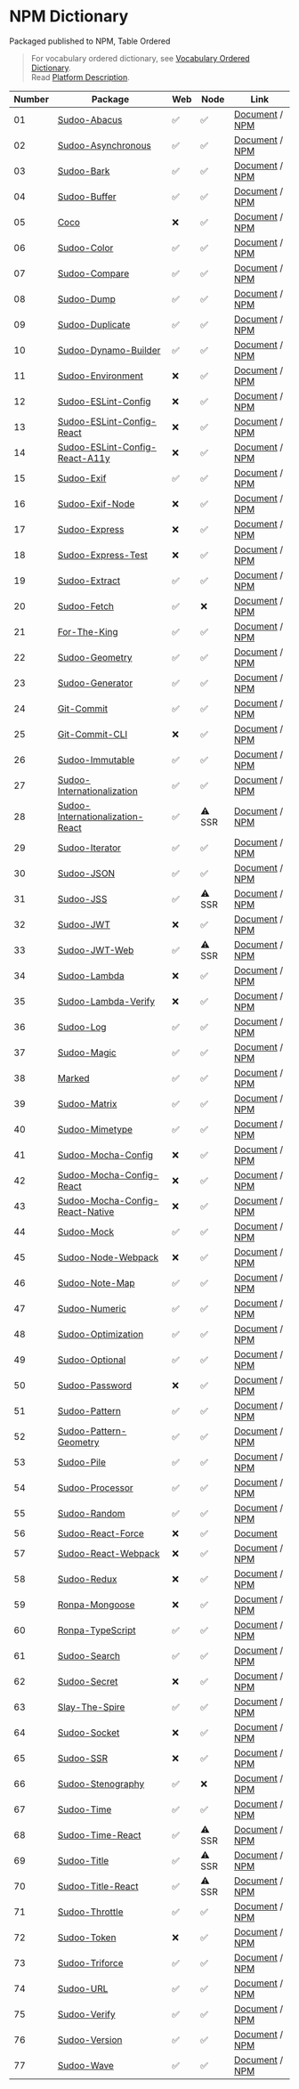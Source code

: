 # NPM Dictionary

Packaged published to NPM, Table Ordered

> For vocabulary ordered dictionary, see [Vocabulary Ordered Dictionary](./vocabulary).  
> Read [Platform Description](./platform-description).

| Number | Package                                                                                      | Web | Node   | Link                                                                                                             |
| ------ | -------------------------------------------------------------------------------------------- | --- | ------ | ---------------------------------------------------------------------------------------------------------------- |
| 01     | [Sudoo-Abacus](//github.com/SudoDotDog/Sudoo-Abacus)                                         | ✅   | ✅      | [Document](//abacus.sudo.dog) / [NPM](//npmjs.com/package/@sudoo/abacus)                                         |
| 02     | [Sudoo-Asynchronous](//github.com/SudoDotDog/Sudoo-Asynchronous)                             | ✅   | ✅      | [Document](//asynchronous.sudo.dog) / [NPM](//npmjs.com/package/@sudoo/asynchronous)                             |
| 03     | [Sudoo-Bark](//github.com/SudoDotDog/Sudoo-Bark)                                             | ✅   | ✅      | [Document](//bark.sudo.dog) / [NPM](//npmjs.com/package/@sudoo/bark)                                             |
| 04     | [Sudoo-Buffer](//github.com/SudoDotDog/Sudoo-Buffer)                                         | ✅   | ✅      | [Document](//buffer.sudo.dog) / [NPM](//npmjs.com/package/@sudoo/buffer)                                         |
| 05     | [Coco](//github.com/SudoDotDog/Coco)                                                         | ❌   | ✅      | [Document](//coco.sudo.dog) / [NPM](//npmjs.com/package/@sudoo/coco)                                             |
| 06     | [Sudoo-Color](//github.com/SudoDotDog/Sudoo-Color)                                           | ✅   | ✅      | [Document](//color.sudo.dog) / [NPM](//npmjs.com/package/@sudoo/color)                                           |
| 07     | [Sudoo-Compare](//github.com/SudoDotDog/Sudoo-Compare)                                       | ✅   | ✅      | [Document](//compare.sudo.dog) / [NPM](//npmjs.com/package/@sudoo/compare)                                       |
| 08     | [Sudoo-Dump](//github.com/SudoDotDog/Sudoo-Dump)                                             | ✅   | ✅      | [Document](//dump.sudo.dog) / [NPM](//npmjs.com/package/@sudoo/dump)                                             |
| 09     | [Sudoo-Duplicate](//github.com/SudoDotDog/Sudoo-Duplicate)                                   | ✅   | ✅      | [Document](//duplicate.sudo.dog) / [NPM](//npmjs.com/package/@sudoo/duplicate)                                   |
| 10     | [Sudoo-Dynamo-Builder](//github.com/SudoDotDog/Sudoo-Dynamo-Builder)                         | ✅   | ✅      | [Document](//dynamo-builder.sudo.dog) / [NPM](//npmjs.com/package/@sudoo/dynamo-builder)                         |
| 11     | [Sudoo-Environment](//github.com/SudoDotDog/Sudoo-Environment)                               | ❌   | ✅      | [Document](//environment.sudo.dog) / [NPM](//npmjs.com/package/@sudoo/environment)                               |
| 12     | [Sudoo-ESLint-Config](//github.com/SudoDotDog/Sudoo-ESLint-Config)                           | ❌   | ✅      | [Document](//eslint-config.sudo.dog) / [NPM](//npmjs.com/package/@sudoo/eslint-config)                           |
| 13     | [Sudoo-ESLint-Config-React](//github.com/SudoDotDog/Sudoo-ESLint-Config-React)               | ❌   | ✅      | [Document](//eslint-config-react.sudo.dog) / [NPM](//npmjs.com/package/@sudoo/eslint-config-react)               |
| 14     | [Sudoo-ESLint-Config-React-A11y](//github.com/SudoDotDog/Sudoo-ESLint-Config-React-A11y)     | ❌   | ✅      | [Document](//eslint-config-react-a11y.sudo.dog) / [NPM](//npmjs.com/package/@sudoo/eslint-config-react-a11y)     |
| 15     | [Sudoo-Exif](//github.com/SudoDotDog/Sudoo-Exif)                                             | ✅   | ✅      | [Document](//exif.sudo.dog) / [NPM](//npmjs.com/package/@sudoo/exif)                                             |
| 16     | [Sudoo-Exif-Node](//github.com/SudoDotDog/Sudoo-Exif-Node)                                   | ❌   | ✅      | [Document](//exif-node.sudo.dog) / [NPM](//npmjs.com/package/@sudoo/exif-node)                                   |
| 17     | [Sudoo-Express](//github.com/SudoDotDog/Sudoo-Express)                                       | ❌   | ✅      | [Document](//express.sudo.dog) / [NPM](//npmjs.com/package/@sudoo/express)                                       |
| 18     | [Sudoo-Express-Test](//github.com/SudoDotDog/Sudoo-Express-Test)                             | ❌   | ✅      | [Document](//express-test.sudo.dog) / [NPM](//npmjs.com/package/@sudoo/express-test)                             |
| 19     | [Sudoo-Extract](//github.com/SudoDotDog/Sudoo-Extract)                                       | ✅   | ✅      | [Document](//extract.sudo.dog) / [NPM](//npmjs.com/package/@sudoo/extract)                                       |
| 20     | [Sudoo-Fetch](//github.com/SudoDotDog/Sudoo-Fetch)                                           | ✅   | ❌      | [Document](//fetch.sudo.dog) / [NPM](//npmjs.com/package/@sudoo/fetch)                                           |
| 21     | [For-The-King](//github.com/SudoDotDog/For-The-King)                                         | ✅   | ✅      | [Document](//for-the-king.sudo.dog) / [NPM](//npmjs.com/package/for-the-king)                                    |
| 22     | [Sudoo-Geometry](//github.com/SudoDotDog/Sudoo-Geometry)                                     | ✅   | ✅      | [Document](//geometry.sudo.dog) / [NPM](//npmjs.com/package/@sudoo/geometry)                                     |
| 23     | [Sudoo-Generator](//github.com/SudoDotDog/Sudoo-Generator)                                   | ✅   | ✅      | [Document](//generator.sudo.dog) / [NPM](//npmjs.com/package/@sudoo/generator)                                   |
| 24     | [Git-Commit](//github.com/SudoDotDog/Git-Commit)                                             | ✅   | ✅      | [Document](//git-commit.sudo.dog) / [NPM](//npmjs.com/package/@sudoo/git-commit)                                 |
| 25     | [Git-Commit-CLI](//github.com/SudoDotDog/Git-Commit-CLI)                                     | ❌   | ✅      | [Document](//git-commit-cli.sudo.dog) / [NPM](//npmjs.com/package/@sudoo/git-commit-cli)                         |
| 26     | [Sudoo-Immutable](//github.com/SudoDotDog/Sudoo-Immutable)                                   | ✅   | ✅      | [Document](//immutable.sudo.dog) / [NPM](//npmjs.com/package/@sudoo/immutable)                                   |
| 27     | [Sudoo-Internationalization](//github.com/SudoDotDog/Sudoo-Internationalization)             | ✅   | ✅      | [Document](//internationalization.sudo.dog) / [NPM](//npmjs.com/package/@sudoo/internationalization)             |
| 28     | [Sudoo-Internationalization-React](//github.com/SudoDotDog/Sudoo-Internationalization-React) | ✅   | ⚠️ SSR | [Document](//internationalization-react.sudo.dog) / [NPM](//npmjs.com/package/@sudoo/internationalization-react) |
| 29     | [Sudoo-Iterator](//github.com/SudoDotDog/Sudoo-Iterator)                                     | ✅   | ✅      | [Document](//iterator.sudo.dog) / [NPM](//npmjs.com/package/@sudoo/iterator)                                     |
| 30     | [Sudoo-JSON](//github.com/SudoDotDog/Sudoo-JSON)                                             | ✅   | ✅      | [Document](//json.sudo.dog) / [NPM](//npmjs.com/package/@sudoo/json)                                             |
| 31     | [Sudoo-JSS](//github.com/SudoDotDog/Sudoo-JSS)                                               | ✅   | ⚠️ SSR | [Document](//jss.sudo.dog) / [NPM](//npmjs.com/package/@sudoo/jss)                                               |
| 32     | [Sudoo-JWT](//github.com/SudoDotDog/Sudoo-JWT)                                               | ❌   | ✅      | [Document](//jwt.sudo.dog) / [NPM](//npmjs.com/package/@sudoo/jwt)                                               |
| 33     | [Sudoo-JWT-Web](//github.com/SudoDotDog/Sudoo-JWT-Web)                                       | ✅   | ⚠️ SSR | [Document](//jwt-web.sudo.dog) / [NPM](//npmjs.com/package/@sudoo/jwt-web)                                       |
| 34     | [Sudoo-Lambda](//github.com/SudoDotDog/Sudoo-Lambda)                                         | ❌   | ✅      | [Document](//lambda.sudo.dog) / [NPM](//npmjs.com/package/@sudoo/lambda)                                         |
| 35     | [Sudoo-Lambda-Verify](//github.com/SudoDotDog/Sudoo-Lambda-Verify)                           | ❌   | ✅      | [Document](//lambda-verify.sudo.dog) / [NPM](//npmjs.com/package/@sudoo/lambda-verify)                           |
| 36     | [Sudoo-Log](//github.com/SudoDotDog/Sudoo-Log)                                               | ✅   | ✅      | [Document](//log.sudo.dog) / [NPM](//npmjs.com/package/@sudoo/log)                                               |
| 37     | [Sudoo-Magic](//github.com/SudoDotDog/Sudoo-Magic)                                           | ✅   | ✅      | [Document](//magic.sudo.dog) / [NPM](//npmjs.com/package/@sudoo/magic)                                           |
| 38     | [Marked](//github.com/SudoDotDog/Marked)                                                     | ✅   | ✅      | [Document](//marked.sudo.dog) / [NPM](//npmjs.com/package/@sudoo/marked)                                         |
| 39     | [Sudoo-Matrix](//github.com/SudoDotDog/Sudoo-Matrix)                                         | ✅   | ✅      | [Document](//matrix.sudo.dog) / [NPM](//npmjs.com/package/@sudoo/matrix)                                         |
| 40     | [Sudoo-Mimetype](//github.com/SudoDotDog/Sudoo-Mimetype)                                     | ✅   | ✅      | [Document](//mimetype.sudo.dog) / [NPM](//npmjs.com/package/@sudoo/mimetype)                                     |
| 41     | [Sudoo-Mocha-Config](//github.com/SudoDotDog/Sudoo-Mocha-Config)                             | ❌   | ✅      | [Document](//mocha-config.sudo.dog) / [NPM](//npmjs.com/package/@sudoo/mocha-config)                             |
| 42     | [Sudoo-Mocha-Config-React](//github.com/SudoDotDog/Sudoo-Mocha-Config-React)                 | ❌   | ✅      | [Document](//mocha-config-react.sudo.dog) / [NPM](//npmjs.com/package/@sudoo/mocha-config-react)                 |
| 43     | [Sudoo-Mocha-Config-React-Native](//github.com/SudoDotDog/Sudoo-Mocha-Config-React-Native)   | ❌   | ✅      | [Document](//mocha-config-rn.sudo.dog) / [NPM](//npmjs.com/package/@sudoo/mocha-config-react-native)             |
| 44     | [Sudoo-Mock](//github.com/SudoDotDog/Sudoo-Mock)                                             | ✅   | ✅      | [Document](//mock.sudo.dog) / [NPM](//npmjs.com/package/@sudoo/mock)                                             |
| 45     | [Sudoo-Node-Webpack](//github.com/SudoDotDog/Sudoo-Node-Webpack)                             | ❌   | ✅      | [Document](//node-webpack.sudo.dog) / [NPM](//npmjs.com/package/@sudoo/webpack-node)                             |
| 46     | [Sudoo-Note-Map](//github.com/SudoDotDog/Sudoo-Note-Map)                                     | ✅   | ✅      | [Document](//note-map.sudo.dog) / [NPM](//npmjs.com/package/@sudoo/note-map)                                     |
| 47     | [Sudoo-Numeric](//github.com/SudoDotDog/Sudoo-Numeric)                                       | ✅   | ✅      | [Document](//numeric.sudo.dog) / [NPM](//npmjs.com/package/@sudoo/numeric)                                       |
| 48     | [Sudoo-Optimization](//github.com/SudoDotDog/Sudoo-Optimization)                             | ✅   | ✅      | [Document](//optimization.sudo.dog) / [NPM](//npmjs.com/package/@sudoo/optimization)                             |
| 49     | [Sudoo-Optional](//github.com/SudoDotDog/Sudoo-Optional)                                     | ✅   | ✅      | [Document](//optional.sudo.dog) / [NPM](//npmjs.com/package/@sudoo/optional)                                     |
| 50     | [Sudoo-Password](//github.com/SudoDotDog/Sudoo-Password)                                     | ❌   | ✅      | [Document](//password.sudo.dog) / [NPM](//npmjs.com/package/@sudoo/password)                                     |
| 51     | [Sudoo-Pattern](//github.com/SudoDotDog/Sudoo-Pattern)                                       | ✅   | ✅      | [Document](//pattern.sudo.dog) / [NPM](//npmjs.com/package/@sudoo/pattern)                                       |
| 52     | [Sudoo-Pattern-Geometry](//github.com/SudoDotDog/Sudoo-Pattern-Geometry)                     | ✅   | ✅      | [Document](//pattern-geometry.sudo.dog) / [NPM](//npmjs.com/package/@sudoo/pattern-geometry)                     |
| 53     | [Sudoo-Pile](//github.com/SudoDotDog/Sudoo-Pile)                                             | ✅   | ✅      | [Document](//pile.sudo.dog) / [NPM](//npmjs.com/package/@sudoo/pile)                                             |
| 54     | [Sudoo-Processor](//github.com/SudoDotDog/Sudoo-Processor)                                   | ✅   | ✅      | [Document](//processor.sudo.dog) / [NPM](//npmjs.com/package/@sudoo/processor)                                   |
| 55     | [Sudoo-Random](//github.com/SudoDotDog/Sudoo-Random)                                         | ✅   | ✅      | [Document](//random.sudo.dog) / [NPM](//npmjs.com/package/@sudoo/random)                                         |
| 56     | [Sudoo-React-Force](//github.com/SudoDotDog/Sudoo-React-Force)                               | ❌   | ✅      | [Document](//react-force.sudo.dog)                                                                               |
| 57     | [Sudoo-React-Webpack](//github.com/SudoDotDog/Sudoo-React-Webpack)                           | ❌   | ✅      | [Document](//react-webpack.sudo.dog) / [NPM](//npmjs.com/package/@sudoo/webpack-react)                           |
| 58     | [Sudoo-Redux](//github.com/SudoDotDog/Sudoo-Redux)                                           | ❌   | ✅      | [Document](//redux.sudo.dog) / [NPM](//npmjs.com/package/@sudoo/redux)                                           |
| 59     | [Ronpa-Mongoose](//github.com/SudoDotDog/Ronpa-Mongoose)                                     | ❌   | ✅      | [Document](//ronpa-mongoose.sudo.dog) / [NPM](//npmjs.com/package/@ronpa/mongoose)                               |
| 60     | [Ronpa-TypeScript](//github.com/SudoDotDog/Ronpa-TypeScript)                                 | ✅   | ✅      | [Document](//ronpa-typescript.sudo.dog) / [NPM](//npmjs.com/package/ronpa)                                       |
| 61     | [Sudoo-Search](//github.com/SudoDotDog/Sudoo-Search)                                         | ✅   | ✅      | [Document](//search.sudo.dog) / [NPM](//npmjs.com/package/@sudoo/search)                                         |
| 62     | [Sudoo-Secret](//github.com/SudoDotDog/Sudoo-Secret)                                         | ❌   | ✅      | [Document](//secret.sudo.dog) / [NPM](//npmjs.com/package/@sudoo/secret)                                         |
| 63     | [Slay-The-Spire](//github.com/SudoDotDog/Slay-The-Spire)                                     | ✅   | ✅      | [Document](//secret.sudo.dog) / [NPM](//npmjs.com/package/slay-the-spire)                                        |
| 64     | [Sudoo-Socket](//github.com/SudoDotDog/Sudoo-Socket)                                         | ❌   | ✅      | [Document](//slay-the-spire.sudo.dog) / [NPM](//npmjs.com/package/@sudoo/socket)                                 |
| 65     | [Sudoo-SSR](//github.com/SudoDotDog/Sudoo-SSR)                                               | ❌   | ✅      | [Document](//ssr.sudo.dog) / [NPM](//npmjs.com/package/@sudoo/ssr)                                               |
| 66     | [Sudoo-Stenography](//github.com/SudoDotDog/Sudoo-Stenography)                               | ✅   | ❌      | [Document](//stenography.sudo.dog) / [NPM](//npmjs.com/package/@sudoo/stenography)                               |
| 67     | [Sudoo-Time](//github.com/SudoDotDog/Sudoo-Time)                                             | ✅   | ✅      | [Document](//time.sudo.dog) / [NPM](//npmjs.com/package/@sudoo/time)                                             |
| 68     | [Sudoo-Time-React](//github.com/SudoDotDog/Sudoo-Time-React)                                 | ✅   | ⚠️ SSR | [Document](//time-react.sudo.dog) / [NPM](//npmjs.com/package/@sudoo/time-react)                                 |
| 69     | [Sudoo-Title](//github.com/SudoDotDog/Sudoo-Title)                                           | ✅   | ⚠️ SSR | [Document](//title.sudo.dog) / [NPM](//npmjs.com/package/@sudoo/title)                                           |
| 70     | [Sudoo-Title-React](//github.com/SudoDotDog/Sudoo-Title-React)                               | ✅   | ⚠️ SSR | [Document](//title-react.sudo.dog) / [NPM](//npmjs.com/package/@sudoo/title-react)                               |
| 71     | [Sudoo-Throttle](//github.com/SudoDotDog/Sudoo-Throttle)                                     | ✅   | ✅      | [Document](//throttle.sudo.dog) / [NPM](//npmjs.com/package/@sudoo/throttle)                                     |
| 72     | [Sudoo-Token](//github.com/SudoDotDog/Sudoo-Token)                                           | ❌   | ✅      | [Document](//token.sudo.dog) / [NPM](//npmjs.com/package/@sudoo/token)                                           |
| 73     | [Sudoo-Triforce](//github.com/SudoDotDog/Sudoo-Triforce)                                     | ✅   | ✅      | [Document](//triforce.sudo.dog) / [NPM](//npmjs.com/package/@sudoo/triforce)                                     |
| 74     | [Sudoo-URL](//github.com/SudoDotDog/Sudoo-URL)                                               | ✅   | ✅      | [Document](//url.sudo.dog) / [NPM](//npmjs.com/package/@sudoo/url)                                               |
| 75     | [Sudoo-Verify](//github.com/SudoDotDog/Sudoo-Verify)                                         | ✅   | ✅      | [Document](//verify.sudo.dog) / [NPM](//npmjs.com/package/@sudoo/verify)                                         |
| 76     | [Sudoo-Version](//github.com/SudoDotDog/Sudoo-Version)                                       | ✅   | ✅      | [Document](//version.sudo.dog) / [NPM](//npmjs.com/package/@sudoo/version)                                       |
| 77     | [Sudoo-Wave](//github.com/SudoDotDog/Sudoo-Wave)                                             | ✅   | ✅      | [Document](//wave.sudo.dog) / [NPM](//npmjs.com/package/@sudoo/wave)                                             |
